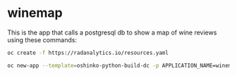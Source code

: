 # winemap
This is the app that calls a postgresql db to show a map of wine reviews using these commands:

```sh
oc create -f https://radanalytics.io/resources.yaml
```

```sh
oc new-app --template=oshinko-python-build-dc -p APPLICATION_NAME=winemap -p GIT_URI=https://github.com/rebeccaSimmonds19/winemap.git -p SPARK_OPTIONS='--packages org.postgresql:postgresql:42.1.4' -p APP_ARGS="-SERVER=postgresql -USER=username -PASSWORD=password -DBNAME=wineDb"
